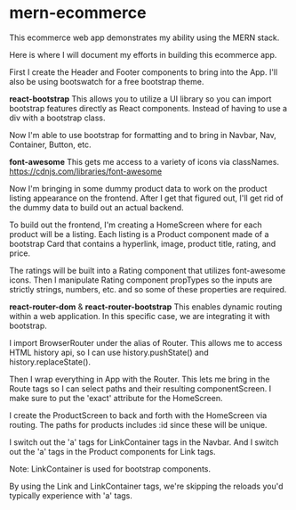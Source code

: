 # mern-ecommerce

This ecommerce web app demonstrates my ability using the MERN stack.

Here is where I will document my efforts in building this ecommerce app.

First I create the Header and Footer components to bring into the App. I'll also be using bootswatch for a free bootstrap theme.

**react-bootstrap**
This allows you to utilize a UI library so you can import bootstrap features directly as React components. Instead of having to use a div with a bootstrap class.

Now I'm able to use bootstrap for formatting and to bring in Navbar, Nav, Container, Button, etc.

**font-awesome**
This gets me access to a variety of icons via classNames.
https://cdnjs.com/libraries/font-awesome

Now I'm bringing in some dummy product data to work on the product listing appearance on the frontend. After I get that figured out, I'll get rid of the dummy data to build out an actual backend.

To build out the frontend, I'm creating a HomeScreen where for each product will be a listing. Each listing is a Product component made of a bootstrap Card that contains a hyperlink, image, product title, rating, and price.

The ratings will be built into a Rating component that utilizes font-awesome icons. Then I manipulate Rating component propTypes so the inputs are strictly strings, numbers, etc. and so some of these properties are required.

**react-router-dom** & **react-router-bootstrap**
This enables dynamic routing within a web application. In this specific case, we are integrating it with bootstrap.

I import BrowserRouter under the alias of Router. This allows me to access HTML history api, so I can use history.pushState() and history.replaceState().

Then I wrap everything in App with the Router. This lets me bring in the Route tags so I can select paths and their resulting componentScreen. I make sure to put the 'exact' attribute for the HomeScreen.

I create the ProductScreen to back and forth with the HomeScreen via routing. The paths for products includes :id since these will be unique.

I switch out the 'a' tags for LinkContainer tags in the Navbar. And I switch out the 'a' tags in the Product components for Link tags.

Note: LinkContainer is used for bootstrap components.

By using the Link and LinkContainer tags, we're skipping the reloads you'd typically experience with 'a' tags.
